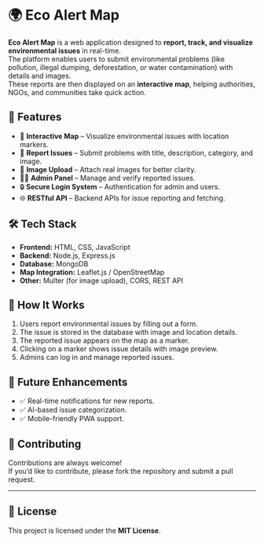 # 🌍 Eco Alert Map

**Eco Alert Map** is a web application designed to **report, track, and visualize environmental issues** in real-time.  
The platform enables users to submit environmental problems (like pollution, illegal dumping, deforestation, or water contamination) with details and images.  
These reports are then displayed on an **interactive map**, helping authorities, NGOs, and communities take quick action.  


## 🔑 Features  

- 📍 **Interactive Map** – Visualize environmental issues with location markers.  
- 📝 **Report Issues** – Submit problems with title, description, category, and image.  
- 📸 **Image Upload** – Attach real images for better clarity.  
- 👨‍💻 **Admin Panel** – Manage and verify reported issues.  
- 🔒 **Secure Login System** – Authentication for admin and users.  
- 🌐 **RESTful API** – Backend APIs for issue reporting and fetching.  



## 🛠️ Tech Stack  

- **Frontend:** HTML, CSS, JavaScript  
- **Backend:** Node.js, Express.js  
- **Database:** MongoDB  
- **Map Integration:** Leaflet.js / OpenStreetMap  
- **Other:** Multer (for image upload), CORS, REST API  



## 🚀 How It Works  

1. Users report environmental issues by filling out a form.  
2. The issue is stored in the database with image and location details.  
3. The reported issue appears on the map as a marker.  
4. Clicking on a marker shows issue details with image preview.  
5. Admins can log in and manage reported issues.  



## 📌 Future Enhancements  

- ✅ Real-time notifications for new reports.  
- ✅ AI-based issue categorization.  
- ✅ Mobile-friendly PWA support.  



## 🤝 Contributing  

Contributions are always welcome!  
If you’d like to contribute, please fork the repository and submit a pull request.  

---

## 📜 License  

This project is licensed under the **MIT License**.  
